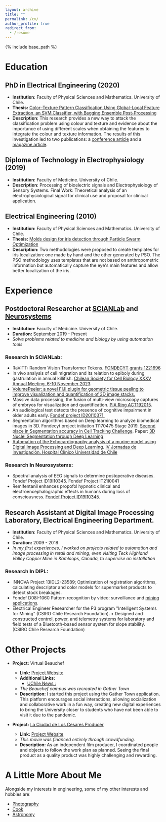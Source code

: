 ```yaml
---
layout: archive
title: ""
permalink: /cv/
author_profile: true
redirect_from:
  - /resume
---
```


{% include base_path %}

# Education
## PhD in Electrical Engineering (2020)
- **Institution:** Faculty of Physical Sciences and Mathematics. University of Chile.
- **Thesis:** [Color–Texture Pattern Classification Using Global–Local Feature Extraction, an SVM Classifier, with Bagging Ensemble Post-Processing](https://www.cec.uchile.cl/~canavarr/Tesis/Navarro_2020.pdf)
- **Description:**
  This research provides a new way to attack the classification problem using colour and texture and evidence about the importance of using different scales when obtaining the features to integrate the colour and texture information. The results of this investigation led to two publications: a [conference article](https://doi.org/10.1109/SMC.2013.562) and a [magazine article](https://doi.org/10.3390/app9153130).
  

## Diploma of Technology in Electrophysiology (2019)
- **Institution:** Faculty of Medicine. University of Chile.
- **Description:** Processing of bioelectric signals and Electrophysiology of Sensory Systems. Final Work: Theoretical analysis of an electrophysiological signal for clinical use and proposal for clinical application.

## Electrical Engineering (2010) 
- **Institution:** Faculty of Physical Sciences and Mathematics. University of Chile.
- **Thesis:** [Molds design for iris detection through Particle Swarm Optimization](https://www.cec.uchile.cl/~canavarr/Tesis/Navarro_2010.pdf)
- **Description:** Two methodologies were proposed to create templates for iris localization: one made by hand and the other generated by PSO. The PSO methodology uses templates that are not based on anthropometric information but automatically capture the eye's main features and allow better localization of the iris.  

# Experience

## Postdoctoral Researcher at [SCIANLab](https://scian.cl/scientific-image-analysis/team-members-scianlab/) and [Neurosystems](https://neurosistemas.cl/en/2021/10/19/carlos-navarro/)
- **Institution:** Faculty of Medicine. University of Chile.
- **Duration:** September 2019 - Present
- _Solve problems related to medicine and biology by using automation tools_
### **Research In SCIANLab:**
  - RaViTT: Random Vision Transformer Tokens. [FONDECYT grants 1221696](https://arxiv.org/pdf/2306.10959.pdf)
  - In vivo analysis of cell migration and its relation to epiboly during gastrulation in annual killifish. [Chilean Society for Cell Biology XXXV Annual Meeting, 6-10 November 2023](https://www.cec.uchile.cl/~canavarr/Posters/2023_YLemusSBCCH.pdf)
  - [VolumePeeler: a novel FIJI plugin for geometric tissue peeling to improve visualization and quantification of 3D image stacks.](https://bmcbioinformatics.biomedcentral.com/articles/10.1186/s12859-023-05403-z)
  - Massive data processing, the fusion of multi-view microscopy captures of embryos for visualization and quantification. [PIA Ring ACT192015](https://www.conicyt.cl/pia/2019/07/04/concurso-anillos-de-investigacion-en-ciencia-y-tecnologia-y-anillos-de-investigacion-en-ciencia-antartica-2019-etapa-proyectos/#tab-04).
  - An audiological test detects the presence of cognitive impairment in older adults early. [Fondef project ID20I10371.](https://www.biorxiv.org/content/biorxiv/early/2023/02/05/2023.02.03.527051.full.pdf)
  - Segmentation algorithms based on Deep learning to analyze biomedical images in 3D. Fondecyt project initiation 11170475 Stage 2019. [Second place in Segmentation accuracy in Cell Tracking Challenge](http://celltrackingchallenge.net/participants/UCH-CL/). Paper: [3D Nuclei Segmentation through Deep Learning](https://www.computer.org/csdl/proceedings-article/cai/2023/398400a309/1PhCElOJQcM)
  - [Automation of the Echocardiography analysis of a murine model using Digital Image Processing and Deep Learning](https://www.cec.uchile.cl/~canavarr/Posters/2022_Automatizacion_Ecocardiografia.pdf). [IV Jornadas de Investigación. Hospital Clínico Universidad de Chile](https://www.redclinica.cl/Portals/0/Users/014/14/14/2485.pdf)
### **Research In Neurosystems:**
- Spectral analysis of EEG signals to determine postoperative diseases. Fondef Project ID19I10345. Fondef Project IT21I0041
- Remifentanil enhances propofol hypnotic clinical and electroencephalographic effects in humans during loss of consciousness. [Fondef Project ID19I10345](https://www.cec.uchile.cl/~canavarr/Posters/2021_Remifentanil_enhances.pdf).

## Research Assistant at Digital Image Processing Laboratory, Electrical Engineering Department.
- **Institution:** Faculty of Physical Sciences and Mathematics. University of Chile.
- **Duration:** 2009 - 2018
- _In my first experiences, I worked on projects related to automation and image processing in retail and mining, even visiting Teck Highland Valley Copper Mine in Kamloops, Canada, to supervise an installation_
### **Research In DIPL:**
  - INNOVA Project 13IDL2-23589; Optimization of registration algorithms, calculating descriptor and color models for supermarket products to detect stock breakages.
  - Fondef D08I-1060 Pattern recognition by video: surveillance and [mining](https://www.cec.uchile.cl/~canavarr/Posters/2013_Lithological_Gabor.pdf) [applications](https://www.cec.uchile.cl/~canavarr/Posters/2012_Rock_Estimation.pdf).
  - Electrical Engineer Researcher for the P3 program "Intelligent Systems for Mining" (CSIRO Chile Research Foundation). • Designed and constructed control, power, and telemetry systems for laboratory and field tests of a Bluetooth-based sensor system for slope stability. (CSIRO Chile Research Foundation)

# Other Projects

- **Project:** Virtual Beauchef
  - **Link:** [Project Website](https://tinyurl.com/beauchefvirtual)
  - **Additional Links:**
    - [UChile News :](https://uchile.cl/i176928)
  - _The Beauchef campus was recreated in Gather Town_
  - **Description:**
    I started this project using the Gather Town application. This platform encourages social interactions, allowing socialization and collaborative work in a fun way, creating new digital experiences to bring the University closer to students who have not been able to visit it due to the pandemic.

- **Project:** [La Ciudad de Los Cesares Producer](https://tinyurl.com/CNC-IMDB)
  - **Link:** [Project Website](http://www.laciudaddeloscesares.cl/)
  - _This movie was financed entirely through crowdfunding._
  - **Description:**
    As an independent film producer, I coordinated people and objects to follow the work plan as planned. Seeing the final product as a quality product was highly challenging and rewarding.

# A Little More About Me

Alongside my interests in engineering, some of my other interests and hobbies are:
- [Photography](https://tinyurl.com/CNC-Fotografia)
- [Cook](https://www.caldostrong.com/search/label/cocinando-con-caldo)
- [Astronomy](https://www.caldostrong.com/search/label/astronomia)

